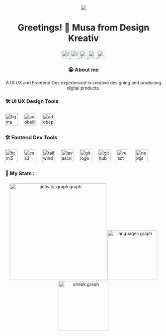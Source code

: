 <div align="center">
  <img src="https://visitor-badge.laobi.icu/badge?page_id=designkreativ.designkreativ&"  />
</div>

###

<h1 align="center">Greetings! 👋 Musa from Design Kreativ</h1>

###

<div align="center">
  <a href="https://www.linkedin.com/in/musamwanza18/" target="_blank">
    <img src="https://img.shields.io/static/v1?message=LinkedIn&logo=linkedin&label=&color=0077B5&logoColor=white&labelColor=&style=for-the-badge" height="25" alt="linkedin logo"  />
  </a>
  <a href="https://www.instagram.com/designkreativ8/" target="_blank">
    <img src="https://img.shields.io/static/v1?message=Instagram&logo=instagram&label=&color=E4405F&logoColor=white&labelColor=&style=for-the-badge" height="25" alt="instagram logo"  />
  </a>
  <a href="https://www.behance.net/musamwanza" target="_blank">
    <img src="https://img.shields.io/static/v1?message=Behance&logo=behance&label=&color=1769ff&logoColor=white&labelColor=&style=for-the-badge" height="25" alt="behance logo"  />
  </a>
  <a href="https://dribbble.com/designkreativ8" target="_blank">
    <img src="https://img.shields.io/static/v1?message=Dribbble&logo=dribbble&label=&color=EA4C89&logoColor=white&labelColor=&style=for-the-badge" height="25" alt="dribbble logo"  />
  </a>
  <a href="https://www.facebook.com/designkreativ8" target="_blank">
    <img src="https://img.shields.io/static/v1?message=Facebook&logo=facebook&label=&color=1877F2&logoColor=white&labelColor=&style=for-the-badge" height="25" alt="facebook logo"  />
  </a>
</div>

###

<h3 align="center">😀 About me</h3>

###

<p align="center">A UI UX and Frontend Dev experienced in creative designing and producing digital products.</p>

###

<h3 align="left">🛠 UI UX Design Tools</h3>

###

<div align="left">
  <img src="https://cdn.jsdelivr.net/gh/devicons/devicon/icons/figma/figma-original.svg" height="40" alt="figma logo"  />
  <img width="12" />
  <img src="https://skillicons.dev/icons?i=ai" height="40" alt="adobeillustrator logo"  />
  <img width="12" />
  <img src="https://skillicons.dev/icons?i=ps" height="40" alt="adobephotoshop logo"  />
</div>

###

<h3 align="left">🛠 Fontend Dev Tools</h3>

###

<div align="left">
  <img src="https://cdn.jsdelivr.net/gh/devicons/devicon/icons/html5/html5-original.svg" height="40" alt="html5 logo"  />
  <img width="12" />
  <img src="https://cdn.jsdelivr.net/gh/devicons/devicon/icons/css3/css3-original.svg" height="40" alt="css3 logo"  />
  <img width="12" />
  <img src="https://cdn.jsdelivr.net/gh/devicons/devicon/icons/tailwindcss/tailwindcss-original-wordmark.svg" height="40" alt="tailwindcss logo"  />
  <img width="12" />
  <img src="https://cdn.jsdelivr.net/gh/devicons/devicon/icons/javascript/javascript-original.svg" height="40" alt="javascript logo"  />
  <img width="12" />
  <img src="https://cdn.simpleicons.org/git/F05032" height="40" alt="git logo"  />
  <img width="12" />
  <img src="https://skillicons.dev/icons?i=github" height="40" alt="github logo"  />
  <img width="12" />
  <img src="https://cdn.jsdelivr.net/gh/devicons/devicon/icons/react/react-original.svg" height="40" alt="react logo"  />
  <img width="12" />
  <img src="https://cdn.jsdelivr.net/gh/devicons/devicon/icons/nextjs/nextjs-original.svg" height="40" alt="nextjs logo"  />
</div>

###

<h3 align="left">💪  My Stats :</h3>

###

<div align="center">
  <img src="https://github-readme-activity-graph.vercel.app/graph?username=designkreativ&theme=github-dark&hide_title=false&hide_border=true&radius=16&area=true&line=718ca1&area_color=3b4954&title_color=3f7094&custom_title=Activity&color=3f7094" height="310" alt="activity-graph graph"  />
  <img src="https://github-readme-stats.vercel.app/api/top-langs?username=designkreativ&locale=en&hide_title=false&layout=compact&card_width=320&langs_count=8&theme=city_lights&hide_border=true&order=2" height="160" alt="languages graph"  />
  <img src="https://streak-stats.demolab.com?user=designkreativ&locale=en&mode=daily&theme=city_lights&hide_border=false&border_radius=5&order=3" height="160" alt="streak graph"  />
</div>

###
